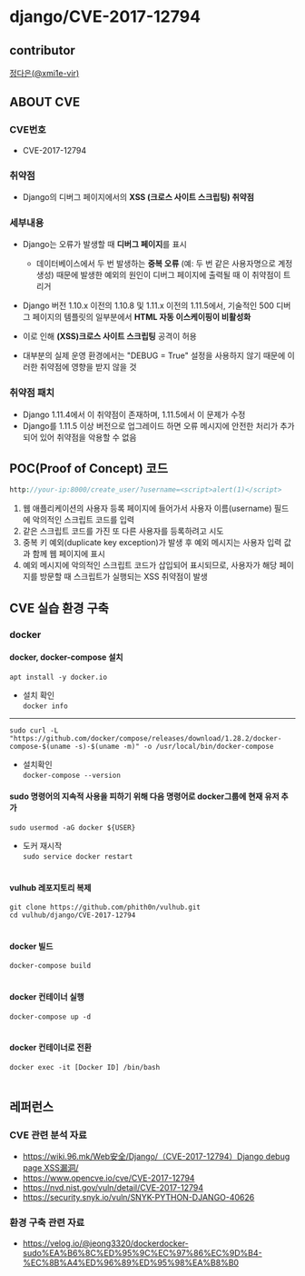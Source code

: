 # django/CVE-2017-12794

## contributor
[정다은(@xmi1e-vir)](https://github.com/xmi1e-vir)

## ABOUT CVE
### CVE번호
- CVE-2017-12794
### 취약점
- Django의 디버그 페이지에서의 **XSS (크로스 사이트 스크립팅) 취약점**
### 세부내용
- Django는 오류가 발생할 때 **디버그 페이지**를 표시
  - 데이터베이스에서 두 번 발생하는 **중복 오류** (예: 두 번 같은 사용자명으로 계정 생성) 때문에 발생한 예외의 원인이 디버그 페이지에 출력될 때 이 취약점이 트리거

- Django 버전 1.10.x 이전의 1.10.8 및 1.11.x 이전의 1.11.5에서, 기술적인 500 디버그 페이지의 템플릿의 일부분에서 **HTML 자동 이스케이핑이 비활성화**
  
- 이로 인해 **(XSS)크로스 사이트 스크립팅** 공격이 허용

- 대부분의 실제 운영 환경에서는 "DEBUG = True" 설정을 사용하지 않기 때문에 이러한 취약점에 영향을 받지 않을 것

### 취약점 패치
- Django 1.11.4에서 이 취약점이 존재하며, 1.11.5에서 이 문제가 수정
- Django를 1.11.5 이상 버전으로 업그레이드 하면 오류 메시지에 안전한 처리가 추가되어 있어 취약점을 악용할 수 없음

## POC(Proof of Concept) 코드
```PHP
http://your-ip:8000/create_user/?username=<script>alert(1)</script>
```
1. 웹 애플리케이션의 사용자 등록 페이지에 들어가서 사용자 이름(username) 필드에 악의적인 스크립트 코드를 입력
2. 같은 스크립트 코드를 가진 또 다른 사용자를 등록하려고 시도
3. 중복 키 예외(duplicate key exception)가 발생 후 예외 메시지는 사용자 입력 값과 함께 웹 페이지에 표시
4. 예외 메시지에 악의적인 스크립트 코드가 삽입되어 표시되므로, 사용자가 해당 페이지를 방문할 때 스크립트가 실행되는 XSS 취약점이 발생

## CVE 실습 환경 구축
### docker
#### docker, docker-compose 설치
`apt install -y docker.io`
- 설치 확인<br>
`docker info`
---
`sudo curl -L "https://github.com/docker/compose/releases/download/1.28.2/docker-compose-$(uname -s)-$(uname -m)" -o /usr/local/bin/docker-compose`
- 설치확인<br>
`docker-compose --version`
#### sudo 명령어의 지속적 사용을 피하기 위해 다음 명령어로 docker그룹에 현재 유저 추가
  `sudo usermod -aG docker ${USER}`
  - 도커 재시작<br>
    `sudo service docker restart`<br><br>
#### vulhub 레포지토리 복제
  `git clone https://github.com/phith0n/vulhub.git`<br>
  `cd vulhub/django/CVE-2017-12794`<br><br>
#### docker 빌드
  `docker-compose build`<br><br>
#### docker 컨테이너 실행
  `docker-compose up -d`<br><br>
#### docker 컨테이너로 전환
  `docker exec -it [Docker ID] /bin/bash`<br><br>

## 레퍼런스
### CVE 관련 분석 자료
- [https://wiki.96.mk/Web安全/Django/（CVE-2017-12794）Django debug page XSS漏洞/](https://wiki.96.mk/Web%E5%AE%89%E5%85%A8/Django/%EF%BC%88CVE-2017-12794%EF%BC%89Django%20debug%20page%20XSS%E6%BC%8F%E6%B4%9E/)
- https://www.opencve.io/cve/CVE-2017-12794
- https://nvd.nist.gov/vuln/detail/CVE-2017-12794
- https://security.snyk.io/vuln/SNYK-PYTHON-DJANGO-40626
### 환경 구축 관련 자료
- https://velog.io/@jeong3320/dockerdocker-sudo%EA%B6%8C%ED%95%9C%EC%97%86%EC%9D%B4-%EC%8B%A4%ED%96%89%ED%95%98%EA%B8%B0
